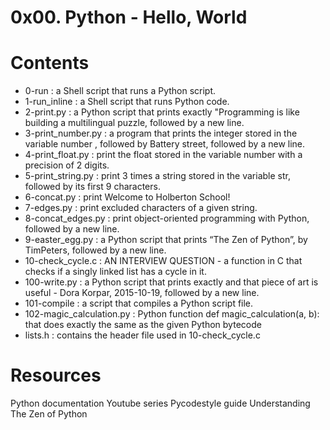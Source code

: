 # 0x00. Python - Hello, World

# Contents
* 0-run : a Shell script that runs a Python script.
* 1-run_inline : a Shell script that runs Python code.
* 2-print.py : a Python script that prints exactly "Programming is like building a multilingual puzzle, followed by a new line.
* 3-print_number.py : a program that prints the integer stored in the variable number , followed by Battery street, followed by a new line.
* 4-print_float.py : print the float stored in the variable number with a precision of 2 digits.
* 5-print_string.py : print 3 times a string stored in the variable str, followed by its first 9 characters.
* 6-concat.py : print Welcome to Holberton School!
* 7-edges.py : print excluded characters of a given string.
* 8-concat_edges.py : print object-oriented programming with Python, followed by a new line.
* 9-easter_egg.py : a Python script that prints “The Zen of Python”, by TimPeters, followed by a new line.
* 10-check_cycle.c : AN INTERVIEW QUESTION - a function in C that checks if a singly linked list has a cycle in it.
* 100-write.py : a Python script that prints exactly and that piece of art is useful - Dora Korpar, 2015-10-19, followed by a new line.
* 101-compile : a script that compiles a Python script file.
* 102-magic_calculation.py : Python function def magic_calculation(a, b): that does exactly the same as the given Python bytecode
* lists.h : contains the header file used in 10-check_cycle.c

# Resources

Python documentation
Youtube series
Pycodestyle guide
Understanding The Zen of Python
